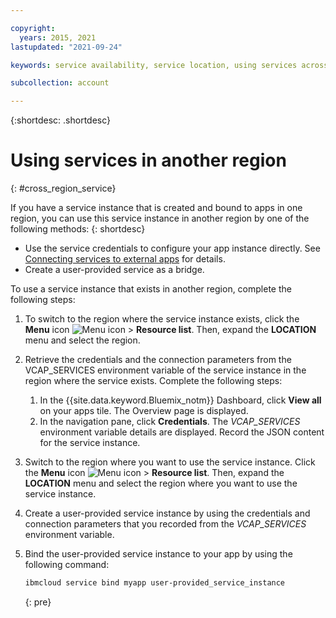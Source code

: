 ```yaml
---

copyright:
  years: 2015, 2021
lastupdated: "2021-09-24"

keywords: service availability, service location, using services across regions

subcollection: account

---
```


{:shortdesc: .shortdesc}

# Using services in another region
{: #cross_region_service}

If you have a service instance that is created and bound to apps in one region, you can use this service instance in another region by one of the following methods:
{: shortdesc}

* Use the service credentials to configure your app instance directly. See [Connecting services to external apps](/docs/account?topic=account-externalapp) for details.
* Create a user-provided service as a bridge.

To use a service instance that exists in another region, complete the following steps:

1. To switch to the region where the service instance exists, click the **Menu** icon ![Menu icon](../icons/icon_hamburger.svg "Menu") > **Resource list**. Then, expand the **LOCATION** menu and select the region.

2. Retrieve the credentials and the connection parameters from the VCAP_SERVICES environment variable of the service instance in the region where the service exists. Complete the following steps:
   1. In the {{site.data.keyword.Bluemix_notm}} Dashboard, click **View all** on your apps tile. The Overview page is displayed.
   2. In the navigation pane, click **Credentials**. The *VCAP_SERVICES* environment variable details are displayed. Record the JSON content for the service instance.

3. Switch to the region where you want to use the service instance. Click the **Menu** icon ![Menu icon](../icons/icon_hamburger.svg "Menu") > **Resource list**. Then, expand the **LOCATION** menu and select the region where you want to use the service instance.

4. Create a user-provided service instance by using the credentials and connection parameters that you recorded from the *VCAP_SERVICES* environment variable. 

5. Bind the user-provided service instance to your app by using the following command:

   ```bash
   ibmcloud service bind myapp user-provided_service_instance
   ```
   {: pre}
